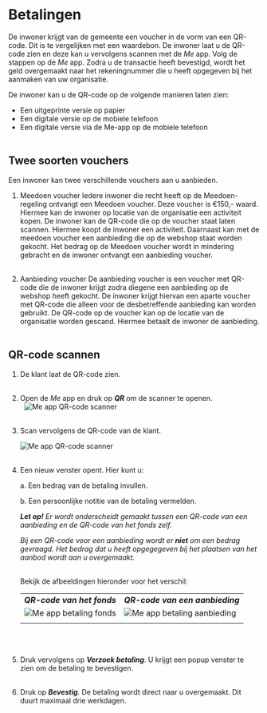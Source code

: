 # Betalingen

De inwoner krijgt van de gemeente een voucher in de vorm van een QR-code. Dit is te vergelijken met een waardebon. De inwoner laat u de QR-code zien en deze kan u vervolgens scannen met de _Me_ app. Volg de stappen op de _Me_ app. Zodra u de transactie heeft bevestigd, wordt het geld overgemaakt naar het rekeningnummer die u heeft opgegeven bij het aanmaken van uw organisatie.

De inwoner kan u de QR-code op de volgende manieren laten zien:

*   Een uitgeprinte versie op papier
*   Een digitale versie op de mobiele telefoon
*   Een digitale versie via de Me-app op de mobiele telefoon
<br />&nbsp;

## Twee soorten vouchers

Een inwoner kan twee verschillende vouchers aan u aanbieden.

1. Meedoen voucher
Iedere inwoner die recht heeft op de Meedoen-regeling ontvangt een Meedoen voucher. Deze voucher is €150,- waard. Hiermee kan de inwoner op locatie van de organisatie een activiteit kopen. De inwoner kan de QR-code die op de voucher staat laten scannen. Hiermee koopt de inwoner een activiteit. Daarnaast kan met de meedoen voucher een aanbieding die op de webshop staat worden gekocht. Het bedrag op de Meedoen voucher wordt in mindering gebracht en de inwoner ontvangt een aanbieding voucher.
<br />&nbsp;

2. Aanbieding voucher
De aanbieding voucher is een voucher met QR-code die de inwoner krijgt zodra diegene een aanbieding op de webshop heeft gekocht. De inwoner krijgt hiervan een aparte voucher met QR-code die alleen voor de desbetreffende aanbieding kan worden gebruikt. De QR-code op de voucher kan op de locatie van de organisatie worden gescand. Hiermee betaalt de inwoner de aanbieding.
<br />&nbsp;

## QR-code scannen

1.  De klant laat de QR-code zien.
<br />&nbsp;

2.  Open de _Me_ app en druk op **_QR_** om de scanner te openen.
<br />&nbsp;
    <img src="https://raw.githubusercontent.com/teamforus/manuals/master/img/manual-aanbieder-meapp-qr.png" alt="Me app QR-code scanner" style="max-width:300px">
    <br />&nbsp;

3.  Scan vervolgens de QR-code van de klant.

    <img src="https://raw.githubusercontent.com/teamforus/manuals/master/img/manual-aanbieder-meapp-scan.jpg" alt="Me app QR-code scanner" style="max-width:300px">
    <br />&nbsp;

4.  Een nieuw venster opent. Hier kunt u:

    a.  Een bedrag van de betaling invullen.

    b.  Een persoonlijke notitie van de betaling vermelden.

    _**Let op!**_ _Er wordt onderscheidt gemaakt tussen een QR-code van een aanbieding en de QR-code van het fonds zelf._

    _Bij een QR-code voor een aanbieding wordt er **niet** om een bedrag gevraagd. Het bedrag dat u heeft opgegegeven bij het plaatsen van het aanbod wordt aan u overgemaakt._
    <br />&nbsp;

    Bekijk de afbeeldingen hieronder voor het verschil:

    <table>
      <tr>
       <td><strong><em>QR-code van het fonds</em></strong>
       </td>
       <td><strong><em>QR-code van een aanbieding</em></strong>
       </td>
      </tr>
      <tr>
       <td>

    <img src="https://raw.githubusercontent.com/teamforus/manuals/master/img/manual-aanbieder-meapp-betaling-fonds.png" alt="Me app betaling fonds" style="max-width:300px">

       </td>
       <td>

    <img src="https://raw.githubusercontent.com/teamforus/manuals/master/img/manual-aanbieder-meapp-betaling-aanbieding.png" alt="Me app betaling aanbieding" style="max-width:300px">

       </td>
      </tr>
      <tr>
       <td>
       </td>
       <td>
       </td>
      </tr>
    </table>
    <br />&nbsp;

5.  Druk vervolgens op **_Verzoek betaling_**. U krijgt een popup venster te zien om de betaling te bevestigen.
<br />&nbsp;

6.  Druk op **_Bevestig_**. De betaling wordt direct naar u overgemaakt. Dit duurt maximaal drie werkdagen.
<br />&nbsp;
